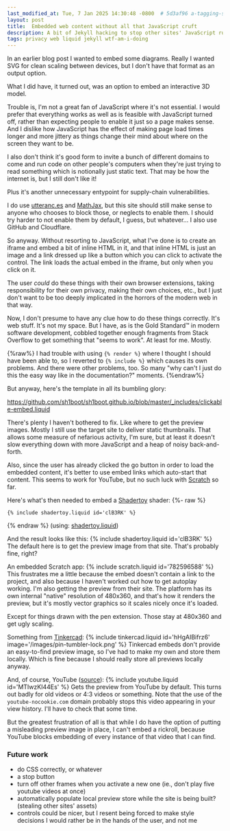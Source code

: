 ```yaml
---
last_modified_at: Tue, 7 Jan 2025 14:30:48 -0800  # 5d3af96 a-tagging-system
layout: post
title:  Embedded web content without all that JavaScript cruft
description: A bit of Jekyll hacking to stop other sites' JavaScript running rampant on my blog without the user being forewarned.
tags: privacy web liquid jekyll wtf-am-i-doing
---
```

In an earlier blog post I wanted to embed some diagrams.  Really I wanted SVG
for clean scaling between devices, but I don't have that format as an output
option.

What I did have, it turned out, was an option to embed an interactive 3D model.

Trouble is, I'm not a great fan of JavaScript where it's not essential.  I
would prefer that everything works as well as is feasible with JavaScript
turned off, rather than expecting people to enable it just so a page makes
sense.  And I dislike how JavaScript has the effect of making page load times
longer and more jittery as things change their mind about where on the screen
they want to be.

I also don't think it's good form to invite a bunch of different domains to
come and run code on other people's computers when they're just trying to read
something which is notionally just static text.  That may be how the internet
is, but I still don't like it!

Plus it's another unnecessary entypoint for supply-chain vulnerabilities.

I do use [utteranc.es][] and [MathJax][], but this site should still make sense
to anyone who chooses to block those, or neglects to enable them.  I should try
harder to not enable them by default, I guess, but whatever...  I also use
GitHub and Cloudflare.

So anyway.  Without resorting to JavaScript, what I've done is to create an
iframe and embed a bit of inline HTML in it, and that inline HTML is just an
image and a link dressed up like a button which you can click to activate the
control.  The link loads the actual embed in the iframe, but only when you
click on it.

The user _could_ do these things with their own browser extensions, taking
responsibility for their own privacy, making their own choices, etc., but I
just don't want to be too deeply implicated in the horrors of the modern web in
that way.

Now, I don't presume to have any clue how to do these things correctly.  It's
web stuff.  It's not my space.  But I have, as is the Gold Standard&trade; in
modern software development, cobbled together enough fragments from Stack
Overflow to get something that "seems to work".  At least for me.  Mostly.

{%raw%}
I had trouble with using `{% render %}` where I thought I should have been able
to, so I reverted to `{% include %}` which causes its own problems.  And there
were other problems, too.  So many "why can't I just do this the easy way like
in the documentation?" moments.
{%endraw%}

But anyway, here's the template in all its bumbling glory:

<https://github.com/sh1boot/sh1boot.github.io/blob/master/_includes/clickable-embed.liquid>

There's plenty I haven't bothered to fix.  Like where to get the preview
images.  Mostly I still use the target site to deliver static thumbnails.  That
allows some measure of nefarious activity, I'm sure, but at least it doesn't
slow everything down with more JavaScript and a heap of noisy back-and-forth.

Also, since the user has already clicked the go button in order to load the
embedded content, it's better to use embed links which auto-start that content.
This seems to work for YouTube, but no such luck with [Scratch][] so far.

Here's what's then needed to embed a [Shadertoy][] shader:
{%- raw %}
```liquid
{% include shadertoy.liquid id='clB3RK' %}
```
{% endraw %}
(using: [shadertoy.liquid](https://github.com/sh1boot/sh1boot.github.io/blob/master/_includes/shadertoy.liquid))

And the result looks like this:
{% include shadertoy.liquid id='clB3RK' %}
The default here is to get the preview image from that site.  That's probably fine, right?

An embedded Scratch app:
{% include scratch.liquid id='782596588' %}
This frustrates me a little because the embed doesn't contain a link to the
project, and also because I haven't worked out how to get autoplay working.
I'm also getting the preview from their site.  The platform has its own
internal "native" resolution of 480x360, and that's how it renders the preview,
but it's mostly vector graphics so it scales nicely once it's loaded.

Except for things drawn with the pen extension.  Those stay at 480x360 and get
ugly scaling.

Something from [Tinkercad][]:
{% include tinkercad.liquid id='hHgAIBifrz6' image='/images/pin-tumbler-lock.png' %}
Tinkercad embeds don't provide an easy-to-find preview image, so I've had to
make my own and store them locally.  Which is fine because I should really
store all previews locally anyway.

And, of course, YouTube ([source](https://github.com/sh1boot/sh1boot.github.io/blob/master/_includes/youtube.liquid)):
{% include youtube.liquid id='MTIwzKI44Es' %}
Gets the preview from YouTube by default.  This turns out badly for old videos
or 4:3 videos or something.  Note that the use of the `youtube-nocookie.com`
domain probably stops this video appearing in your view history.  I'll have to
check that some time.

But the greatest frustration of all is that while I do have the option of
putting a misleading preview image in place, I can't embed a rickroll, because
YouTube blocks embedding of every instance of that video that I can find.

### Future work
* do CSS correctly, or whatever
* a stop button
* turn off other frames when you activate a new one (ie., don't play five youtube videos at once)
* automatically populate local preview store while the site is being built? (stealing other sites' assets)
* controls could be nicer, but I resent being forced to make style decisions I would rather be in the hands of the user, and not me

[utteranc.es]: <https://utteranc.es/>
[MathJax]: <https://www.mathjax.org/>
[Shadertoy]: <https://www.shadertoy.com/>
[Tinkercad]: <https://www.tinkercad.com/>
[Scratch]: <https://scratch.mit.edu/>
